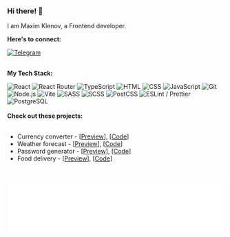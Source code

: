 <h3>Hi there! 👋</h3>

<p>I am Maxim Klenov, a Frontend developer. </p>



<b>Here's to connect:</b>
<div align="left">
  <a href="https://t.me/maxklenov" target="_blank" rel="noopener noreferrer">
    <img src="https://img.shields.io/badge/Telegram-2CA5E0?logo=telegram&logoColor=white" alt="Telegram" />
  </a>
</div>
<br>

<b>My Tech Stack:</b>
<div align="left"> 
  <img src="https://img.shields.io/badge/React-20232A?logo=react&logoColor=61DAFB" alt="React" /> 
  <img src="https://img.shields.io/badge/React_Router-CA4245?logo=react-router&logoColor=white" alt="React Router" />
  <img src="https://img.shields.io/badge/TypeScript-3178C6?&logo=typescript&logoColor=white" alt="TypeScript" /> 
  <img src="https://img.shields.io/badge/HTML-E34F26?logo=html5&logoColor=white" alt="HTML" /> 
  <img src="https://img.shields.io/badge/CSS-1572B6?logo=css3&logoColor=white" alt="CSS" /> 
  <img src="https://img.shields.io/badge/JavaScript-F7DC6F?logo=javascript&logoColor=black" alt="JavaScript" /> 
  <img src="https://img.shields.io/badge/Git-F05032?logo=git&logoColor=white" alt="Git" /> 
  <img src="https://img.shields.io/badge/Nodejs-339933?logo=node.js&logoColor=white" alt="Node.js" /> 
  <img src="https://img.shields.io/badge/Vite-646CFF?logo=vite&logoColor=white" alt="Vite" /> 
  <img src="https://img.shields.io/badge/SASS-CC6699?logo=sass&logoColor=white" alt="SASS" /> 
  <img src="https://img.shields.io/badge/SCSS-c6538c?logo=sass&logoColor=white" alt="SCSS" /> 
  <img src="https://img.shields.io/badge/PostCSS-DD3A0A?logo=postcss&logoColor=white" alt="PostCSS" /> 
  <img src="https://img.shields.io/badge/ESLint-4B32C3?logo=eslint&logoColor=white" alt="ESLint / Prettier" /> 
  <img src="https://img.shields.io/badge/PostgreSQL-4169E1?logo=postgresql&logoColor=white" alt="PostgreSQL" /> 
</div>
<br>
<b>Check out these projects:</b>
<ul>
  <br>
  <li>Currency converter - [<a href="https://maxim-klenov.github.io/currency-converter/">Preview</a>], [<a href="https://github.com/maxim-klenov/currency-converter">Code</a>] </li>
  <li>Weather forecast - [<a href="https://maxim-klenov.github.io/WeatherApp-1/">Preview</a>], [<a href="https://github.com/maxim-klenov/WeatherApp-1">Code</a>]</li>
  <li>Password generator - [<a href="https://github.com/maxim-klenov/password-generator/blob/main/README.md">Preview</a>], [<a href="https://github.com/maxim-klenov/password-generator/">Code</a>]</li>
  <li>Food delivery - [<a href="https://maxim-klenov.github.io/Restoapp/">Preview</a>], [<a href="https://github.com/maxim-klenov/Restoapp">Code</a>]</li>
</ul>
<br>

![Here are my metrics of my habits (when do I code, or what is the most active day of the week)](metrics.plugin.habits.facts.svg)



